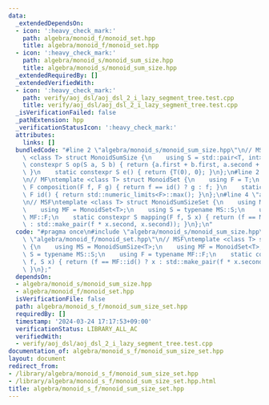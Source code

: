 ```yaml
---
data:
  _extendedDependsOn:
  - icon: ':heavy_check_mark:'
    path: algebra/monoid_f/monoid_set.hpp
    title: algebra/monoid_f/monoid_set.hpp
  - icon: ':heavy_check_mark:'
    path: algebra/monoid_s/monoid_sum_size.hpp
    title: algebra/monoid_s/monoid_sum_size.hpp
  _extendedRequiredBy: []
  _extendedVerifiedWith:
  - icon: ':heavy_check_mark:'
    path: verify/aoj_dsl/aoj_dsl_2_i_lazy_segment_tree.test.cpp
    title: verify/aoj_dsl/aoj_dsl_2_i_lazy_segment_tree.test.cpp
  _isVerificationFailed: false
  _pathExtension: hpp
  _verificationStatusIcon: ':heavy_check_mark:'
  attributes:
    links: []
  bundledCode: "#line 2 \"algebra/monoid_s/monoid_sum_size.hpp\"\n// MS\ntemplate\
    \ <class T> struct MonoidSumSize {\n    using S = std::pair<T, int>;\n    static\
    \ constexpr S op(S a, S b) { return {a.first + b.first, a.second + b.second};\
    \ }\n    static constexpr S e() { return {T(0), 0}; }\n};\n#line 2 \"algebra/monoid_f/monoid_set.hpp\"\
    \n// MF\ntemplate <class T> struct MonoidSet {\n    using F = T;\n    static constexpr\
    \ F composition(F f, F g) { return f == id() ? g : f; }\n    static constexpr\
    \ F id() { return std::numeric_limits<F>::max(); }\n};\n#line 4 \"algebra/monoid_s_f/monoid_sum_size_set.hpp\"\
    \n// MSF\ntemplate <class T> struct MonoidSumSizeSet {\n    using MS = MonoidSumSize<T>;\n\
    \    using MF = MonoidSet<T>;\n    using S = typename MS::S;\n    using F = typename\
    \ MF::F;\n    static constexpr S mapping(F f, S x) { return (f == MF::id() ? x\
    \ : std::make_pair(f * x.second, x.second)); }\n};\n"
  code: "#pragma once\n#include \"algebra/monoid_s/monoid_sum_size.hpp\"\n#include\
    \ \"algebra/monoid_f/monoid_set.hpp\"\n// MSF\ntemplate <class T> struct MonoidSumSizeSet\
    \ {\n    using MS = MonoidSumSize<T>;\n    using MF = MonoidSet<T>;\n    using\
    \ S = typename MS::S;\n    using F = typename MF::F;\n    static constexpr S mapping(F\
    \ f, S x) { return (f == MF::id() ? x : std::make_pair(f * x.second, x.second));\
    \ }\n};"
  dependsOn:
  - algebra/monoid_s/monoid_sum_size.hpp
  - algebra/monoid_f/monoid_set.hpp
  isVerificationFile: false
  path: algebra/monoid_s_f/monoid_sum_size_set.hpp
  requiredBy: []
  timestamp: '2024-03-24 17:17:53+09:00'
  verificationStatus: LIBRARY_ALL_AC
  verifiedWith:
  - verify/aoj_dsl/aoj_dsl_2_i_lazy_segment_tree.test.cpp
documentation_of: algebra/monoid_s_f/monoid_sum_size_set.hpp
layout: document
redirect_from:
- /library/algebra/monoid_s_f/monoid_sum_size_set.hpp
- /library/algebra/monoid_s_f/monoid_sum_size_set.hpp.html
title: algebra/monoid_s_f/monoid_sum_size_set.hpp
---
```

